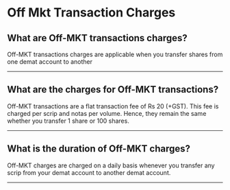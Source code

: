 # Off Mkt Transaction Charges

## What are Off-MKT transactions charges?

Off-MKT transactions charges are applicable when you transfer shares from one demat account to another

---

## What are the charges for Off-MKT transactions?

Off-MKT transactions are a flat transaction fee of Rs 20 (+GST).
This fee is charged per scrip and notas per volume.
Hence, they remain the same whether you transfer 1 share or 100 shares.

---

## What is the duration of Off-MKT charges?

Off-MKT charges are charged on a daily basis whenever you transfer any scrip from your demat account to another demat account.

---

